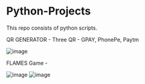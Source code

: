 # Python-Projects
This repo consists of python scripts. 

QR GENERATOR - Three QR - GPAY, PhonePe, Paytm

![image](https://github.com/user-attachments/assets/ca8460b9-28ab-4d7d-b53b-9e17d37eb858)


FLAMES Game -

![image](https://github.com/user-attachments/assets/eb18f8d5-3a3a-4f1c-85dc-76658b81bb36)
![image](https://github.com/user-attachments/assets/d5b85279-e535-490d-b769-8243cbd5535d)



